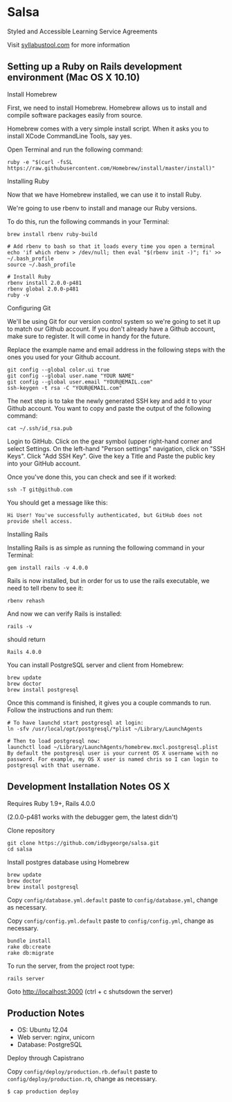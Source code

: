 Salsa
=====

Styled and Accessible Learning Service Agreements

Visit [syllabustool.com](http://syllabustool.com) for more information

Setting up a Ruby on Rails development environment (Mac OS X 10.10)
------------------------------------------

Install Homebrew

First, we need to install Homebrew. Homebrew allows us to install and compile software packages easily from source.

Homebrew comes with a very simple install script. When it asks you to install XCode CommandLine Tools, say yes.

Open Terminal and run the following command:

	ruby -e "$(curl -fsSL https://raw.githubusercontent.com/Homebrew/install/master/install)"

Installing Ruby


Now that we have Homebrew installed, we can use it to install Ruby.

We're going to use rbenv to install and manage our Ruby versions.

To do this, run the following commands in your Terminal:

	brew install rbenv ruby-build

	# Add rbenv to bash so that it loads every time you open a terminal
	echo 'if which rbenv > /dev/null; then eval "$(rbenv init -)"; fi' >> ~/.bash_profile
	source ~/.bash_profile

	# Install Ruby
	rbenv install 2.0.0-p481
	rbenv global 2.0.0-p481
	ruby -v

Configuring Git

We'll be using Git for our version control system so we're going to set it up to match our Github account. If you don't already have a Github account, make sure to register. It will come in handy for the future.

Replace the example name and email address in the following steps with the ones you used for your Github account.

	git config --global color.ui true
	git config --global user.name "YOUR NAME"
	git config --global user.email "YOUR@EMAIL.com"
	ssh-keygen -t rsa -C "YOUR@EMAIL.com"

The next step is to take the newly generated SSH key and add it to your Github account. You want to copy and paste the output of the following command:

	cat ~/.ssh/id_rsa.pub

Login to GitHub. Click on the gear symbol (upper right-hand corner and select Settings. On the left-hand "Person settings" navigation, click on "SSH Keys". Click "Add SSH Key". Give the key a Title and Paste the public key into your GitHub account.

Once you've done this, you can check and see if it worked:

	ssh -T git@github.com

You should get a message like this:

	Hi User! You've successfully authenticated, but GitHub does not provide shell access.

Installing Rails


Installing Rails is as simple as running the following command in your Terminal:

	gem install rails -v 4.0.0

Rails is now installed, but in order for us to use the rails executable, we need to tell rbenv to see it:

	rbenv rehash

And now we can verify Rails is installed:

	rails -v
	
should return

	Rails 4.0.0

You can install PostgreSQL server and client from Homebrew:

	brew update
	brew doctor
	brew install postgresql

Once this command is finished, it gives you a couple commands to run. Follow the instructions and run them:

	# To have launchd start postgresql at login:
	ln -sfv /usr/local/opt/postgresql/*plist ~/Library/LaunchAgents

	# Then to load postgresql now:
	launchctl load ~/Library/LaunchAgents/homebrew.mxcl.postgresql.plist
	By default the postgresql user is your current OS X username with no password. For example, my OS X user is named chris so I can login to postgresql with that username.


Development Installation Notes OS X 
-------------------------------------------

Requires Ruby 1.9+, Rails 4.0.0

(2.0.0-p481 works with the debugger gem, the latest didn't)

Clone repository

    git clone https://github.com/idbygeorge/salsa.git
    cd salsa

Install postgres database using Homebrew

	brew update
	brew doctor
	brew install postgresql

Copy `config/database.yml.default` paste to `config/database.yml`, change as necessary.

Copy `config/config.yml.default` paste to `config/config.yml`, change as necessary.

    bundle install
    rake db:create
    rake db:migrate

To run the server, from the project root type:

    rails server

Goto [http://localhost:3000](http://localhost:3000) (ctrl + c shutsdown the server)

Production Notes
----------------

* OS: Ubuntu 12.04
* Web server: nginx, unicorn
* Database: PostgreSQL

Deploy through Capistrano

Copy `config/deploy/production.rb.default` paste to `config/deploy/production.rb`, change as necessary.

    $ cap production deploy
